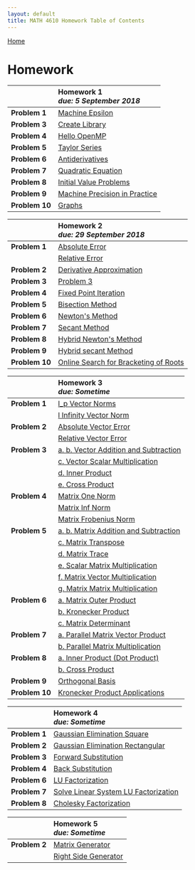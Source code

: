 ```yaml
---
layout: default
title: MATH 4610 Homework Table of Contents
---
```


<a href="https://philipnelson5.github.io">Home</a>

# Homework

|| **Homework** 1 <br> _due: 5 September 2018_ <br>|
| :-----------------|:---------------------------|
| **Problem 1**     | [Machine Epsilon](./hw1/1-maceps/manual.md)|
| **Problem 3**     | [Create Library](./hw1/3-lib/manual.md)|
| **Problem 4**     | [Hello OpenMP](./hw1/4-openMP/manual.md)|
| **Problem 5**     | [Taylor Series](./hw1/5-taylorSeries/manual.md)|
| **Problem 6**     | [Antiderivatives](./hw1/6-antiderivatives/manual.md)|
| **Problem 7**     | [Quadratic Equation](./hw1/7-quadraticEquation/manual.md)|
| **Problem 8**     | [Initial Value Problems](./hw1/8-ivps/manual.md)|
| **Problem 9**     | [Machine Precision in Practice](./hw1/9-macepsApplications/manual.md)|
| **Problem 10**    | [Graphs](./hw1/10-graphs/manual.md)|

|| **Homework** 2 <br> _due: 29 September 2018_ <br>|
| :-----------------|:------------------------------|
| **Problem 1**     | [Absolute Error](./hw2/1-error/manual_abs.md)|
|                   | [Relative Error](./hw2/1-error/manual_rel.md)|
| **Problem 2**     | [Derivative Approximation](./hw2/2-derivativeApproximation/manual.md)|
| **Problem 3**     | [Problem 3](./hw2/3-/manual.md)|
| **Problem 4**     | [Fixed Point Iteration](./hw2/4-fixedPointIteration/manual.md)|
| **Problem 5**     | [Bisection Method](./hw2/5-bisection/manual.md)|
| **Problem 6**     | [Newton's Method](./hw2/6-newton/manual.md)|
| **Problem 7**     | [Secant Method](./hw2/7-secant/manual.md)|
| **Problem 8**     | [Hybrid Newton's Method](./hw2/8-hybridNewton/manual.md)|
| **Problem 9**     | [Hybrid secant Method](./hw2/9-hybridSecant/manual.md)|
| **Problem 10**    | [Online Search for Bracketing of Roots](./hw2/10-bracketingRootsResearch/manual.md)|

|| **Homework** 3 <br> _due: Sometime_ <br>|
| :-----------------|:---------------------|
| **Problem 1**     | [l_p Vector Norms](./hw3/1-vectorNorms/manual_l_pNorms.md)|
|                   | [l Infinity Vector Norm](./hw3/1-vectorNorms/manual_l_inf.md)|
| **Problem 2**     | [Absolute Vector Error](./hw3/2-vectorError/manual_abs.md)|
|                   | [Relative Vector Error](./hw3/2-vectorError/manual_rel.md)|
| **Problem 3**     | [a. b. Vector Addition and Subtraction](./hw3/3-vectorOperations/manual_vector_addition_subtraction.md)|
|                   | [c. Vector Scalar Multiplication](./hw3/3-vectorOperations/manual_vector_scalar_multiplication.md)|
|                   | [d. Inner Product](./hw3/3-vectorOperations/manual_vector_inner_product.md)|
|                   | [e. Cross Product](./hw3/3-vectorOperations/manual_vector_cross_product.md)|
| **Problem 4**     | [Matrix One Norm](./hw3/4-matrixNorms/manual_one_norm.md)|
|                   | [Matrix Inf Norm](./hw3/4-matrixNorms/manual_inf_norm.md)|
|                   | [Matrix Frobenius Norm](./hw3/4-matrixNorms/manual_frobenius_norm.md)|
| **Problem 5**     | [a. b. Matrix Addition and Subtraction](./hw3/5-matrixOperations/manual_matrix_add_subtract.md)|
|                   | [c. Matrix Transpose](./hw3/5-matrixOperations/manual_matrix_transpose.md)|
|                   | [d. Matrix Trace](./hw3/5-matrixOperations/manual_matrix_trace.md)|
|                   | [e. Scalar Matrix Multiplication](./hw3/5-matrixOperations/manual_matrix_scalar_multiplication.md)|
|                   | [f. Matrix Vector Multiplication](./hw3/5-matrixOperations/manual_matrix_vector_multiplication.md)|
|                   | [g. Matrix Matrix Multiplication](./hw3/5-matrixOperations/manual_matrix_matrix_multiplication.md)|
| **Problem 6**     | [a. Matrix Outer Product](./hw3/6-matrixAdditionalOperations/manual_matrix_outer_product.md)|
|                   | [b. Kronecker Product](./hw3/6-matrixAdditionalOperations/manual_kronecker_product.md)|
|                   | [c. Matrix Determinant](./hw3/6-matrixAdditionalOperations/manual_determinant.md)|
| **Problem 7**     | [a. Parallel Matrix Vector Product](./hw3/7-parallelMatrixOperations/manual_matrix_vector_multiplication.md)|
|                   | [b. Parallel Matrix Multiplication](./hw3/7-parallelMatrixOperations/manual_matrix_multiplication.md)|
| **Problem 8**     | [a. Inner Product (Dot Product)](./hw3/3-vectorOperations/manual_vector_inner_product.md)|
|                   | [b. Cross Product](./hw3/3-vectorOperations/manual_vector_cross_product.md)|
| **Problem 9**     | [Orthogonal Basis](./hw3/9-orthogonalBasis/manual_orthogonal_basis.md)|
| **Problem 10**    | [Kronecker Product Applications](./hw3/10-kroneckerResearch/kroneckerResearch.md)|

|| **Homework** 4 <br> _due: Sometime_ <br>|
| :-----------------|:---------------------|
| **Problem 1**     | [Gaussian Elimination Square](./hw4/1-GaussianElimination/manual_gaussian_elimination.md)|
| **Problem 2**     | [Gaussian Elimination Rectangular](./hw4/2-GaussianElimination/manual_gaussian_elimination.md)|
| **Problem 3**     | [Forward Substitution](./hw4/3-ForwardSubstitution/manual_forward_sub.md)|
| **Problem 4**     | [Back Substitution](./hw4/4-BackSubstitution/manual_back_sub.md)|
| **Problem 6**     | [LU Factorization](./hw4/6-LUFactorization/manual_LU_factorization.md)|
| **Problem 7**     | [Solve Linear System LU Factorization](./hw4/7-SolveSystemLUFactorization/manual_solve_lu_factorization.md)|
| **Problem 8**     | [Cholesky Factorization](./hw4/8-CholeskyFactorization/manual_cholesky_factorization.md)|

|| **Homework** 5 <br> _due: Sometime_ <br>|
| :-----------------|:---------------------|
| **Problem 2**     | [Matrix Generator](./hw5/2-MatrixGenerator/manual_generate_matrix)|
|                   | [Right Side Generator](./hw5/2-MatrixGenerator/manual_generate_right_side.md)|
